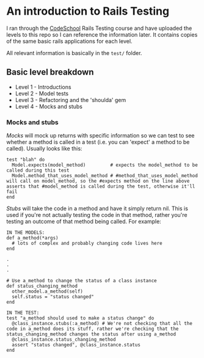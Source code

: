 # An introduction to Rails Testing

I ran through the [CodeSchool](www.codeschool.com) Rails Testing course and have uploaded the levels to this repo so I can reference the information later. It contains copies of the same basic rails applications for each level.

All relevant information is basically in the ```test/``` folder.

## Basic level breakdown

* Level 1 - Introductions
* Level 2 - Model tests
* Level 3 - Refactoring and the 'shoulda' gem
* Level 4 - Mocks and stubs

### Mocks and stubs

*Mocks* will mock up returns with specific information so we can test to see whether a method is called in a test (i.e. you can 'expect' a method to be called). Usually looks like this:

```
test "blah" do
  Model.expects(model_method)         # expects the model_method to be called during this test
  Model.method_that_uses_model_method # #method_that_uses_model_method will call on model_method, so the #expects method on the line above asserts that #model_method is called during the test, otherwise it'll fail
end
```

*Stubs* will take the code in a method and have it simply return nil. This is used if you're not actually testing the code in that method, rather you're testing an outcome of that method being called. For example:

```
IN THE MODELS:
def a_method(*args)
  # lots of complex and probably changing code lives here
end

.
.
.

# Use a_method to change the status of a class instance
def status_changing_method
  other_model.a_method(self)
  self.status = "status changed"
end

IN THE TEST:
test "a_method should used to make a status change" do
  @class_instance.stubs(:a_method) # We're not checking that all the code in a_method does its stuff, rather we're checking that the status_changing_method changes the status after using a_method
  @class_instance.status_changing_method
  assert "status changed", @class_instance.status
end
```